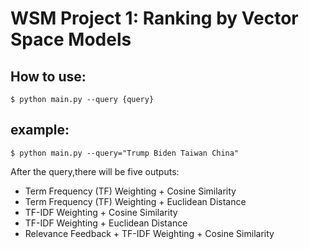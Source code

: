 # WSM Project 1: Ranking by Vector Space Models

## How to use:
    $ python main.py --query {query}
## example:
    $ python main.py --query="Trump Biden Taiwan China"

After the query,there will be five outputs:
* Term Frequency (TF) Weighting + Cosine Similarity
* Term Frequency (TF) Weighting + Euclidean Distance
* TF-IDF Weighting + Cosine Similarity
* TF-IDF Weighting + Euclidean Distance
* Relevance Feedback + TF-IDF Weighting + Cosine Similarity
